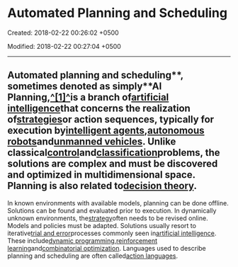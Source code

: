 # Automated Planning and Scheduling

Created: 2018-02-22 00:26:02 +0500

Modified: 2018-02-22 00:27:04 +0500

---

## Automated planning and scheduling**, sometimes denoted as simply**AI Planning,[^[1]^](https://en.wikipedia.org/wiki/Automated_planning_and_scheduling#cite_note-1)is a branch of[artificial intelligence](https://en.wikipedia.org/wiki/Artificial_intelligence)that concerns the realization of[strategies](https://en.wikipedia.org/wiki/Strategy)or action sequences, typically for execution by[intelligent agents](https://en.wikipedia.org/wiki/Intelligent_agent),[autonomous robots](https://en.wikipedia.org/wiki/Autonomous_robot)and[unmanned vehicles](https://en.wikipedia.org/wiki/Unmanned_aerial_vehicle). Unlike classical[control](https://en.wikipedia.org/wiki/Control_system)and[classification](https://en.wikipedia.org/wiki/Statistical_classification)problems, the solutions are complex and must be discovered and optimized in multidimensional space. Planning is also related to[decision theory](https://en.wikipedia.org/wiki/Decision_theory).

In known environments with available models, planning can be done offline. Solutions can be found and evaluated prior to execution. In dynamically unknown environments, the[strategy](https://en.wikipedia.org/wiki/Strategy)often needs to be revised online. Models and policies must be adapted. Solutions usually resort to iterative[trial and error](https://en.wikipedia.org/wiki/Trial_and_error)processes commonly seen in[artificial intelligence](https://en.wikipedia.org/wiki/Artificial_intelligence). These include[dynamic programming](https://en.wikipedia.org/wiki/Dynamic_programming),[reinforcement learning](https://en.wikipedia.org/wiki/Reinforcement_learning)and[combinatorial optimization](https://en.wikipedia.org/wiki/Combinatorial_optimization). Languages used to describe planning and scheduling are often called[action languages](https://en.wikipedia.org/wiki/Action_language).

